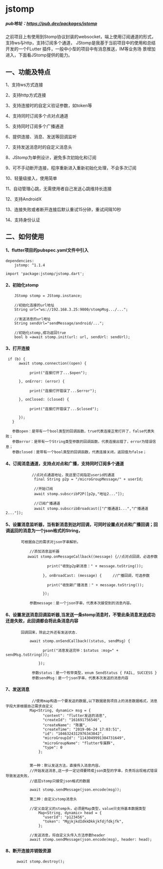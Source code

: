 # jstomp

##### pub地址：https://pub.dev/packages/jstomp

之前项目上有使用到Stomp协议封装的websocket，端上使用订阅通道的形式，支持ws与http，支持订阅多个通道，
JStomp是我基于当前项目中的使用和总结开发的一个FLutter 插件，一般中小型的项目中有消息推送，IM等业务场
景增加进入，下面看JStomp提供的能力。

## 一、功能及特点

1、支持ws方式连接
        
2、支持http方式连接
        
3、支持连接时的自定义验证参数，如token等
        
4、支持同时订阅多个点对点通道
        
5、支持同时订阅多个广播通道
        
6、提供连接、消息、发送等回调监听
        
7、支持发送消息时的自定义消息头
        
8、JStomp为单例设计，避免多次初始化和订阅
        
9、可不手动断开连接，程序重新进入重新初始化处理，不会多次订阅
        
10、轻量级接入，使用简单
        
11、自动管理心跳，无需使用者自己发送心跳维持长连接
        
12、支持AndroidX
        
13、连接失败或者断开连接后默认重试15分钟，重试间隔10秒

14、支持身份认证
        
        
## 二、如何使用
    
#### 1、flutter项目的pubspec.yaml文件中引入

```
dependencies:
    jstomp: ^1.1.4

import 'package:jstomp/jstomp.dart';

```
#### 2、初始化stomp

```
    JStomp stomp = JStomp.instance;

    //初始化连接的url地址
    String url="ws://192.168.3.25:9000/stompMsg.../...";

    //发送消息的url地址
    String sendUrl="sendMessage/android/...";

    //初始化stomp,成功返回true
    bool b =await stomp.init(url: url, sendUrl: sendUrl);

```

#### 3、打开连接

```
 if (b) {
      await stomp.connection((open) {

           print("连接打开了...$open");

      }, onError: (error) {

           print("连接打开错误了...$error");

      }, onClosed: (closed) {

           print("连接打开错误了...$closed");

      });
   }

   参数open：是带有一个bool类型的回调函数，true代表连接正常打开了，false代表失败；
   参数error：是带有一个String类型参数的回调函数，代表连接出错了，error为错误信息；
   参数closed：是带有一个bool类型的回调函数，代表连接关闭，返回值为false；
```
             
#### 4、订阅消息通道，支持点对点和广播，支持同时订阅多个通道

```
            //点对点通道地址，我这里订阅指定userid的通道
             final String p2p = "/microGroupMessage/" + userId;
             
             //开始订阅
             await stomp.subscribP2P([p2p,"地址2..."]);
             
             //订阅广播通道
             await stomp.subscribBroadcast(["广播通道1...","广播通道2..."]);

```

#### 5、设置消息监听器，当有新消息到达时回调，可同时设置点对点和广播回调；回调返回的消息为一个json格式的String，
           可根据自己的需求对json字串解析。

```
           //添加消息监听器
          await stomp.onMessageCallback((message) {//点对点回调，必选参数
           
                   print("收到p2p新消息：" + message.toString());
                   
                 }, onBroadCast: (message) {     //广播回调，可选参数
                 
                   print("收到新广播消息：" + message.toString());
                   
                 });
           
           参数message：是一个json字串，代表本次接受到的消息内容。
```

#### 6、设置发送消息回调监听器,当发送一条stomp消息时，不管此条消息发送成功还是失败，此回调都会将此条消息内容
           回调回来，除此之外还有发送状态.

```
           await stomp.onSendCallback((status, sendMsg) {
            
                 print("消息发送完毕：$status :msg=" + sendMsg.toString());
                 
               });
            
            参数status：是一个枚举类型，enum SendStatus { FAIL, SUCCESS }
            参数sendMsg：是一个json字串，代表本次发送的消息内容

```

#### 7、发送消息

```
            //使用map构造一个要发送的数据,以下数据是我项目上的消息数据格式，消息字段大家根据自己需求自定义
           Map<String, dynamic> msg = {
                 "content": "flutter发送的消息",
                 "createId": "161691756546",
                 "createName": "陈晨",
                 "createTime": "2019-06-24 17:03:51",
                 "id": "1046324312976343042",
                 "microGroupId": "1143049991384731649",
                 "microGroupName": "flutter专属群",
                 "type": 0
               };
           
               
           第一种：默认发送方法，直接传入消息内容。
           //开始发送消息,这一步一定记得要转成json类型的字串，负责将出现格式错误导致发送失败，
           //底层stomp只接受json格式的数据
           
           await stomp.sendMessage(json.encode(msg)); 
           
           第二种：自定义stomp消息头
           
           //定义自定义的stomp头，必须是Map类型，value只支持基本数据类型
               Map<String, dynamic> head = {
                 "userId": "p123456",
                 "token": "MgjkjkdIdkkDkkjkfdjfdkjfk",
               };
           
           //发送消息，将自定义头传入方法参数header
           await stomp.sendMessage(json.encode(msg), header: head);
```

#### 8、断开连接并销毁资源

```
     await stomp.destroy();

```




